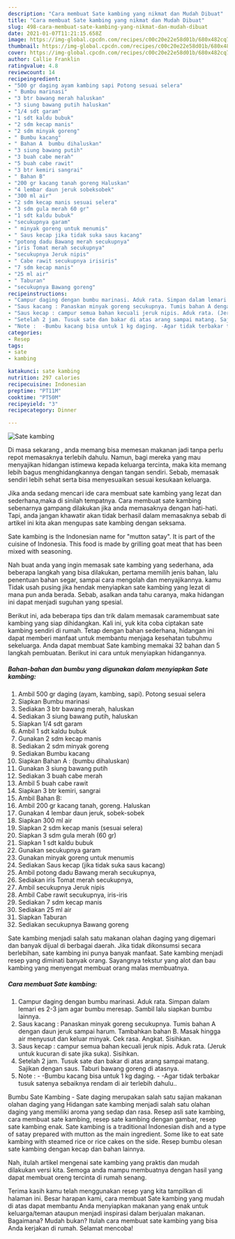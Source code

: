 ```yaml
---
description: "Cara membuat Sate kambing yang nikmat dan Mudah Dibuat"
title: "Cara membuat Sate kambing yang nikmat dan Mudah Dibuat"
slug: 498-cara-membuat-sate-kambing-yang-nikmat-dan-mudah-dibuat
date: 2021-01-07T11:21:15.658Z
image: https://img-global.cpcdn.com/recipes/c00c20e22e58d01b/680x482cq70/sate-kambing-foto-resep-utama.jpg
thumbnail: https://img-global.cpcdn.com/recipes/c00c20e22e58d01b/680x482cq70/sate-kambing-foto-resep-utama.jpg
cover: https://img-global.cpcdn.com/recipes/c00c20e22e58d01b/680x482cq70/sate-kambing-foto-resep-utama.jpg
author: Callie Franklin
ratingvalue: 4.8
reviewcount: 14
recipeingredient:
- "500 gr daging ayam kambing sapi Potong sesuai selera"
- " Bumbu marinasi"
- "3 btr bawang merah haluskan"
- "3 siung bawang putih haluskan"
- "1/4 sdt garam"
- "1 sdt kaldu bubuk"
- "2 sdm kecap manis"
- "2 sdm minyak goreng"
- " Bumbu kacang"
- " Bahan A  bumbu dihaluskan"
- "3 siung bawang putih"
- "3 buah cabe merah"
- "5 buah cabe rawit"
- "3 btr kemiri sangrai"
- " Bahan B"
- "200 gr kacang tanah goreng Haluskan"
- "4 lembar daun jeruk sobeksobek"
- "300 ml air"
- "2 sdm kecap manis sesuai selera"
- "3 sdm gula merah 60 gr"
- "1 sdt kaldu bubuk"
- "secukupnya garam"
- " minyak goreng untuk menumis"
- " Saus kecap jika tidak suka saus kacang"
- "potong dadu Bawang merah secukupnya"
- "iris Tomat merah secukupnya"
- "secukupnya Jeruk nipis"
- " Cabe rawit secukupnya irisiris"
- "7 sdm kecap manis"
- "25 ml air"
- " Taburan"
- "secukupnya Bawang goreng"
recipeinstructions:
- "Campur daging dengan bumbu marinasi. Aduk rata. Simpan dalam lemari es 2-3 jam agar bumbu meresap. Sambil lalu siapkan bumbu lainnya."
- "Saus kacang : Panaskan minyak goreng secukupnya. Tumis bahan A dengan daun jeruk sampai harum. Tambahkan bahan B. Masak hingga air menyusut dan keluar minyak. Cek rasa. Angkat. Sisihkan."
- "Saus kecap : campur semua bahan kecuali jeruk nipis. Aduk rata. (Jeruk untuk kucuran di sate jika suka). Sisihkan."
- "Setelah 2 jam. Tusuk sate dan bakar di atas arang sampai matang. Sajikan dengan saus. Taburi bawang goreng di atasnya."
- "Note :  -Bumbu kacang bisa untuk 1 kg daging. -Agar tidak terbakar tusuk satenya sebaiknya rendam di air terlebih dahulu.."
categories:
- Resep
tags:
- sate
- kambing

katakunci: sate kambing 
nutrition: 297 calories
recipecuisine: Indonesian
preptime: "PT11M"
cooktime: "PT50M"
recipeyield: "3"
recipecategory: Dinner

---
```



![Sate kambing](https://img-global.cpcdn.com/recipes/c00c20e22e58d01b/680x482cq70/sate-kambing-foto-resep-utama.jpg)

Di masa  sekarang , anda memang bisa memesan makanan jadi tanpa perlu repot memasaknya terlebih dahulu. Namun, bagi mereka yang mau menyajikan hidangan istimewa kepada keluarga tercinta, maka kita memang lebih bagus menghidangkannya dengan tangan sendiri. Sebab, memasak sendiri lebih sehat serta bisa menyesuaikan sesuai kesukaan keluarga.

Jika anda sedang mencari ide cara membuat sate kambing yang lezat dan sederhana,maka di sinilah tempatnya. Cara membuat sate kambing  sebenarnya gampang dilakukan jika anda memasaknya dengan hati-hati. Tapi, anda jangan khawatir akan tidak berhasil dalam memasaknya 
sebab di artikel ini kita akan mengupas sate kambing dengan seksama.  

Sate kambing is the Indonesian name for &#34;mutton satay&#34;. It is part of the cuisine of Indonesia. This food is made by grilling goat meat that has been mixed with seasoning.

Nah buat anda yang ingin memasak sate kambing yang sederhana, ada beberapa langkah yang bisa dilakukan, pertama memilih jenis bahan, lalu penentuan bahan segar, sampai cara mengolah dan menyajikannya. kamu Tidak usah pusing jika hendak menyiapkan sate kambing yang lezat di mana pun anda berada. Sebab, asalkan anda  tahu caranya, maka hidangan ini dapat menjadi suguhan yang spesial.

Berikut ini, ada beberapa tips dan trik dalam memasak caramembuat sate kambing yang siap dihidangkan. Kali ini, yuk kita coba ciptakan sate kambing sendiri di rumah. Tetap dengan bahan sederhana, hidangan ini dapat memberi manfaat untuk membantu menjaga kesehatan tubuhmu sekeluarga. Anda dapat membuat Sate kambing memakai 32 bahan dan 5 langkah pembuatan. Berikut ini cara untuk menyiapkan hidangannya.

<!--inarticleads1-->

##### Bahan-bahan dan bumbu yang digunakan dalam menyiapkan Sate kambing:

1. Ambil 500 gr daging (ayam, kambing, sapi). Potong sesuai selera
1. Siapkan  Bumbu marinasi
1. Sediakan 3 btr bawang merah, haluskan
1. Sediakan 3 siung bawang putih, haluskan
1. Siapkan 1/4 sdt garam
1. Ambil 1 sdt kaldu bubuk
1. Gunakan 2 sdm kecap manis
1. Sediakan 2 sdm minyak goreng
1. Sediakan  Bumbu kacang
1. Siapkan  Bahan A : (bumbu dihaluskan)
1. Gunakan 3 siung bawang putih
1. Sediakan 3 buah cabe merah
1. Ambil 5 buah cabe rawit
1. Siapkan 3 btr kemiri, sangrai
1. Ambil  Bahan B:
1. Ambil 200 gr kacang tanah, goreng. Haluskan
1. Gunakan 4 lembar daun jeruk, sobek-sobek
1. Siapkan 300 ml air
1. Siapkan 2 sdm kecap manis (sesuai selera)
1. Siapkan 3 sdm gula merah (60 gr)
1. Siapkan 1 sdt kaldu bubuk
1. Gunakan secukupnya garam
1. Gunakan  minyak goreng untuk menumis
1. Sediakan  Saus kecap (jika tidak suka saus kacang)
1. Ambil potong dadu Bawang merah secukupnya,
1. Sediakan iris Tomat merah secukupnya,
1. Ambil secukupnya Jeruk nipis
1. Ambil  Cabe rawit secukupnya, iris-iris
1. Sediakan 7 sdm kecap manis
1. Sediakan 25 ml air
1. Siapkan  Taburan
1. Sediakan secukupnya Bawang goreng


Sate kambing menjadi salah satu makanan olahan daging yang digemari dan banyak dijual di berbagai daerah. Jika tidak dikonsumsi secara berlebihan, sate kambing ini punya banyak manfaat. Sate kambing menjadi resep yang diminati banyak orang. Sayangnya tekstur yang alot dan bau kambing yang menyengat membuat orang malas membuatnya. 

<!--inarticleads2-->

##### Cara membuat Sate kambing:

1. Campur daging dengan bumbu marinasi. Aduk rata. Simpan dalam lemari es 2-3 jam agar bumbu meresap. Sambil lalu siapkan bumbu lainnya.
1. Saus kacang : Panaskan minyak goreng secukupnya. Tumis bahan A dengan daun jeruk sampai harum. Tambahkan bahan B. Masak hingga air menyusut dan keluar minyak. Cek rasa. Angkat. Sisihkan.
1. Saus kecap : campur semua bahan kecuali jeruk nipis. Aduk rata. (Jeruk untuk kucuran di sate jika suka). Sisihkan.
1. Setelah 2 jam. Tusuk sate dan bakar di atas arang sampai matang. Sajikan dengan saus. Taburi bawang goreng di atasnya.
1. Note :  - -Bumbu kacang bisa untuk 1 kg daging. - -Agar tidak terbakar tusuk satenya sebaiknya rendam di air terlebih dahulu..


Bumbu Sate Kambing - Sate daging merupakan salah satu sajian makanan olahan daging yang Hidangan sate kambing menjadi salah satu olahan daging yang memiliki aroma yang sedap dan rasa. Resep asli sate kambing, cara membuat sate kambing, resep sate kambing dengan gambar, resep sate kambing enak. Sate kambing is a traditional Indonesian dish and a type of satay prepared with mutton as the main ingredient. Some like to eat sate kambing with steamed rice or rice cakes on the side. Resep bumbu olesan sate kambing dengan kecap dan bahan lainnya. 

Nah, itulah artikel mengenai  sate kambing  yang praktis dan mudah dilakukan versi kita. Semoga anda mampu membuatnya dengan hasil yang dapat membuat oreng tercinta di rumah senang. 

Terima kasih kamu telah menggunakan resep yang kita tampilkan di halaman ini. Besar harapan kami, cara membuat  Sate kambing yang mudah di atas dapat membantu Anda menyiapkan makanan yang enak untuk keluarga/teman ataupun menjadi inspirasi dalam berjualan makanan. Bagaimana? Mudah bukan? Itulah cara membuat sate kambing yang bisa Anda kerjakan di rumah. Selamat mencoba!

